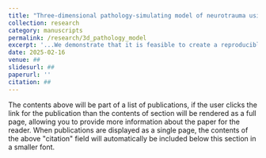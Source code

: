 ```yaml
---
title: "Three-dimensional pathology-simulating model of neurotrauma using a polymer encapsulated neural cell network"
collection: research
category: manuscripts
permalink: /research/3d_pathology_model
excerpt: '...We demonstrate that it is feasible to create a reproducible, focal traumatic injury in the synthesized neural tissue construct. Importantly, key pathological features of neurological injury such as astrocyte scarring, immune cell (microglial) activation, impeded axonal outgrowth and stem/progenitor cell migration can be successfully induced. We also prove that it is feasible to implant a biomaterial into the lesion gap to study neural cell responses for screening applications. The findings support the concept that the model can be used in a versatile manner for advanced neural modelling.'
date: 2025-02-16
venue: ##
slidesurl: ##
paperurl: ''
citation: ##
---
```


The contents above will be part of a list of publications, if the user clicks the link for the publication than the contents of section will be rendered as a full page, allowing you to provide more information about the paper for the reader. When publications are displayed as a single page, the contents of the above "citation" field will automatically be included below this section in a smaller font.